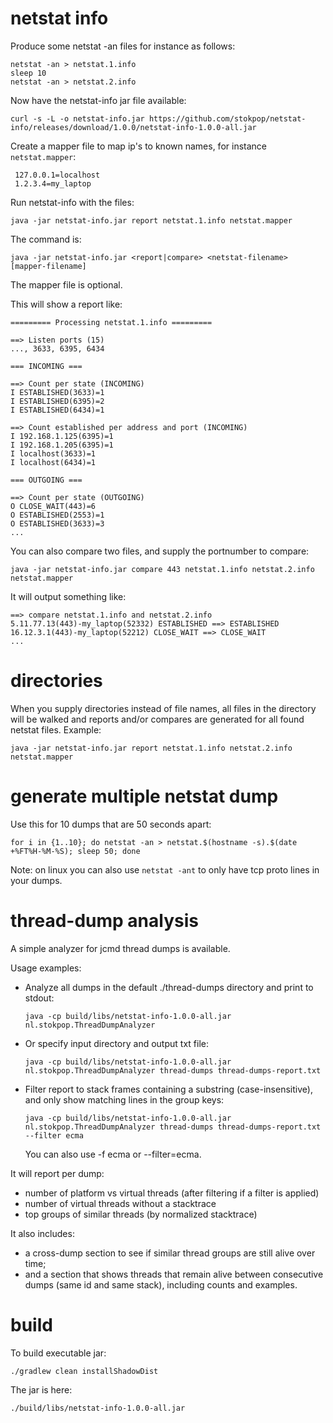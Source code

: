 # netstat info

Produce some netstat -an files for instance as follows:

    netstat -an > netstat.1.info
    sleep 10
    netstat -an > netstat.2.info
    
Now have the netstat-info jar file available:

    curl -s -L -o netstat-info.jar https://github.com/stokpop/netstat-info/releases/download/1.0.0/netstat-info-1.0.0-all.jar

Create a mapper file to map ip's to known names, for instance `netstat.mapper`:
 
     127.0.0.1=localhost
     1.2.3.4=my_laptop
         
Run netstat-info with the files:

    java -jar netstat-info.jar report netstat.1.info netstat.mapper

The command is:

    java -jar netstat-info.jar <report|compare> <netstat-filename> [mapper-filename]

The mapper file is optional.
    
This will show a report like:

    ========= Processing netstat.1.info =========
    
    ==> Listen ports (15)
    ..., 3633, 6395, 6434
    
    === INCOMING ===
    
    ==> Count per state (INCOMING)
    I ESTABLISHED(3633)=1
    I ESTABLISHED(6395)=2
    I ESTABLISHED(6434)=1
    
    ==> Count established per address and port (INCOMING)
    I 192.168.1.125(6395)=1
    I 192.168.1.205(6395)=1
    I localhost(3633)=1
    I localhost(6434)=1
    
    === OUTGOING ===
    
    ==> Count per state (OUTGOING)
    O CLOSE_WAIT(443)=6
    O ESTABLISHED(2553)=1
    O ESTABLISHED(3633)=3
    ...
         
You can also compare two files, and supply the portnumber to compare:

    java -jar netstat-info.jar compare 443 netstat.1.info netstat.2.info netstat.mapper
    
It will output something like:

    ==> compare netstat.1.info and netstat.2.info
    5.11.77.13(443)-my_laptop(52332) ESTABLISHED ==> ESTABLISHED
    16.12.3.1(443)-my_laptop(52212) CLOSE_WAIT ==> CLOSE_WAIT
    ...

# directories

When you supply directories instead of file names, all files in the directory will be walked
and reports and/or compares are generated for all found netstat files. Example:

    java -jar netstat-info.jar report netstat.1.info netstat.2.info netstat.mapper

# generate multiple netstat dump

Use this for 10 dumps that are 50 seconds apart:

    for i in {1..10}; do netstat -an > netstat.$(hostname -s).$(date +%FT%H-%M-%S); sleep 50; done

Note: on linux you can also use `netstat -ant` to only have tcp proto lines in your dumps.
    
# thread-dump analysis

A simple analyzer for jcmd thread dumps is available.

Usage examples:

- Analyze all dumps in the default ./thread-dumps directory and print to stdout:

      java -cp build/libs/netstat-info-1.0.0-all.jar nl.stokpop.ThreadDumpAnalyzer

- Or specify input directory and output txt file:

      java -cp build/libs/netstat-info-1.0.0-all.jar nl.stokpop.ThreadDumpAnalyzer thread-dumps thread-dumps-report.txt

- Filter report to stack frames containing a substring (case-insensitive), and only show matching lines in the group keys:

      java -cp build/libs/netstat-info-1.0.0-all.jar nl.stokpop.ThreadDumpAnalyzer thread-dumps thread-dumps-report.txt --filter ecma

  You can also use -f ecma or --filter=ecma.

It will report per dump:
- number of platform vs virtual threads (after filtering if a filter is applied)
- number of virtual threads without a stacktrace
- top groups of similar threads (by normalized stacktrace)

It also includes:
- a cross-dump section to see if similar thread groups are still alive over time;
- and a section that shows threads that remain alive between consecutive dumps (same id and same stack), including counts and examples.

# build

To build executable jar:

    ./gradlew clean installShadowDist
    
The jar is here:

    ./build/libs/netstat-info-1.0.0-all.jar
    
         
